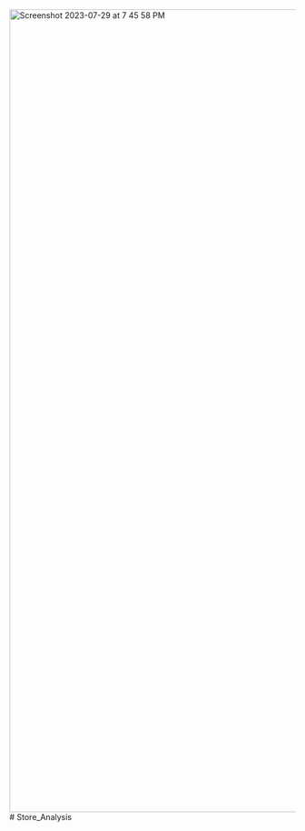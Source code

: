 <img width="1416" alt="Screenshot 2023-07-29 at 7 45 58 PM" src="https://github.com/Aspir08/Store_Analysis/assets/77263083/43fb4879-be73-40fb-b3cd-ba9aae1db006">
# Store_Analysis
